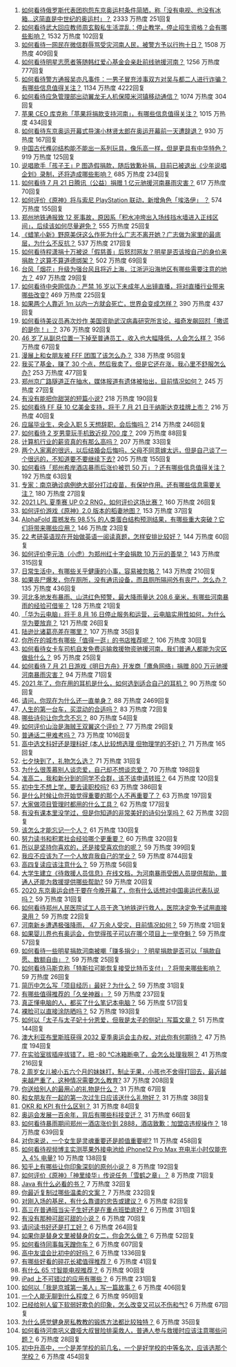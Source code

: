 1. [如何看待俄罗斯代表团抱怨东京奥运村条件简陋，称「没有电视、也没有冰箱…这简直是中世纪的奥运村」？](https://www.zhihu.com/question/473761666) 2333 万热度 251回复
1. [如何看待武大回应教师周玄毅私生活混乱：停止教学，停止招生资格？会有哪些影响？](https://www.zhihu.com/question/474025824) 1532 万热度 102回复
1. [如何看待一网民在微信群辱骂受灾河南人民，被警方予以行拘十日？](https://www.zhihu.com/question/473815895) 1508 万热度 409回复
1. [如何看待明星志愿者等随韩红爱心基金会亲赴前线驰援河南？](https://www.zhihu.com/question/473802687) 1256 万热度 777回复
1. [如何看待警方通报吴亦凡事件：一男子冒充涉事双方对吴与都二人进行诈骗？有哪些信息值得关注？](https://www.zhihu.com/question/474051299) 1134 万热度 4222回复
1. [如何看待应急管理部出动翼龙无人机保障米河镇移动通信？](https://www.zhihu.com/question/473897229) 1074 万热度 304回复
1. [苹果 CEO 库克称「苹果将捐款支持河南」，有哪些信息值得关注？](https://www.zhihu.com/question/473703576) 1015 万热度 434回复
1. [如何看待东京奥运开幕式导演小林贤太郎在奥运开幕前一天遭辞退？](https://www.zhihu.com/question/473924244) 930 万热度 167回复
1. [中国古代榫卯结构能不能出一系列玩具，像乐高一样，但是更具有中华特色？](https://www.zhihu.com/question/388736635) 919 万热度 125回复
1. [说唱歌手「孩子王」P 图造假捐款，随后致歉补捐，目前已被退出《少年说唱企划》录制，还将造成哪些影响？](https://www.zhihu.com/question/473954271) 685 万热度 234回复
1. [如何看待 7 月 21 日腾讯（公益）捐赠 1 亿元驰援河南暴雨灾害？](https://www.zhihu.com/question/473606791) 617 万热度 70回复
1. [如何评价《原神》将与索尼 PlayStation 联动，新增角色「埃洛伊」 ？](https://www.zhihu.com/question/474065050) 574 万热度 155回复
1. [郑州地铁通报致 12 死事故，原因系「积水冲垮出入场线挡水墙进入正线区间」，后续该如何尽量避免？](https://www.zhihu.com/question/473985785) 555 万热度 25回复
1. [《蜡笔小新》野原美伢这么作死为什么广志不离开她？广志做为家里的最底层，为什么不反抗？](https://www.zhihu.com/question/52007518) 537 万热度 217回复
1. [如何看待程潇捐十万被说「假慈善」后怒怼网友？明星是否该按自己的身价来捐款？这算不算道德绑架？](https://www.zhihu.com/question/474005211) 502 万热度 69回复
1. [台风「烟花」升级为强台风且将近上海，江浙沪沿海地区有哪些需要注意的地方？](https://www.zhihu.com/question/472925766) 497 万热度 29回复
1. [如何看待中央网信办：严禁 16 岁以下未成年人出镜直播，将对直播行业带来哪些改变?](https://www.zhihu.com/question/473701215) 469 万热度 225回复
1. [如果两个人靠近 1m 以内一方就会死亡，世界会变成怎样？](https://www.zhihu.com/question/471980427) 390 万热度 437回复
1. [如何看待美议员再次炒作 美国资助武汉病毒研究所言论，福奇发飙回怼「撒谎的是你！」？](https://www.zhihu.com/question/473931244) 376 万热度 92回复
1. [46 岁了从副总位置一下掉至普通员工，收入也大幅降低，人会怎么样？](https://www.zhihu.com/question/365111864) 356 万热度 67回复
1. [漫展上和女朋友被 FFF 团围了该怎么办？](https://www.zhihu.com/question/471001784) 338 万热度 95回复
1. [我买了基金，赚了 30 个点，然后我卖了，但是它还在涨，我心里不舒服怎么办?](https://www.zhihu.com/question/462577844) 253 万热度 477回复
1. [郑州京广路隧道正在抽水，媒体报道有遗体被抬出，目前情况如何？](https://www.zhihu.com/question/474123439) 245 万热度 27回复
1. [有没有能把你甜哭的短篇小说?](https://www.zhihu.com/question/333114370) 218 万热度 190回复
1. [如何看待 FF 获 10 亿美金支持，将于 7 月 21 日于纳斯达克挂牌上市？](https://www.zhihu.com/question/467771117) 216 万热度 40回复
1. [应届毕业生，央企入职 5 天想辞职，会后悔吗？](https://www.zhihu.com/question/471455005) 214 万热度 246回复
1. [如何看待 2 岁男童玩手机致近视 700 度？](https://www.zhihu.com/question/473399720) 209 万热度 88回复
1. [计算机行业的薪资真的有那么高吗？](https://www.zhihu.com/question/325186420) 207 万热度 33回复
1. [两个人家离的很远，以后结婚会后悔吗，父母不同意嫁太远，但是自己谈了一个很远的，不知道要不要继续下去?](https://www.zhihu.com/question/472296343) 205 万热度 155回复
1. [如何看待「郑州希岸酒店暴雨后涨价被罚 50 万」？还有哪些信息值得关注？](https://www.zhihu.com/question/474125451) 192 万热度 63回复
1. [专家：南京确诊病例绝大部分打过疫苗，有保护作用。还有哪些信息需要关注？](https://www.zhihu.com/question/474137503) 180 万热度 27回复
1. [2021 LPL 夏季赛 UP 0:2 RNG，如何评价这场比赛？](https://www.zhihu.com/question/474006037) 160 万热度 26回复
1. [如何评价游戏《原神》2.0 版本的稻妻地图？](https://www.zhihu.com/question/473785091) 153 万热度 37回复
1. [AlphaFold 震撼发布 98.5% 的人类蛋白结构预测结果，有哪些重大突破？它们将带来哪些应用？](https://www.zhihu.com/question/474094187) 146 万热度 23回复
1. [22 考研英语现在开始做英语一阅读真题，怎样安排比较好？](https://www.zhihu.com/question/466315395) 144 万热度 60回复
1. [如何评价李元浩（小虎）为郑州红十字会捐款 10 万元的善举？](https://www.zhihu.com/question/473733838) 143 万热度 315回复
1. [日常生活中，有哪些关乎健康的小事，容易被忽略？](https://www.zhihu.com/question/474033060) 143 万热度 210回复
1. [如果丧尸爆发，你在厕所，没有通讯设备，而且厕所隔间外有丧尸，怎么办？](https://www.zhihu.com/question/432520725) 135 万热度 436回复
1. [河北多地发布暴雨、山洪红色预警，最大降雨量达 208.6 毫米，有哪些河南暴雨的经验可借鉴？](https://www.zhihu.com/question/473789442) 128 万热度 21回复
1. [「华为云电脑」将于 8 月 16 日停止服务和运营，云电脑实用性如何，为什么华为要放弃？](https://www.zhihu.com/question/473919240) 121 万热度 26回复
1. [陆逊比诸葛亮差在哪里？](https://www.zhihu.com/question/473602993) 107 万热度 35回复
1. [你所在的城市有哪些「值得一逛」的书店推荐呢？](https://www.zhihu.com/question/473651029) 106 万热度 30回复
1. [如何看待女卡车司机自发免费运输救援物资驰援河南，我们普通人都能为灾区做些什么？](https://www.zhihu.com/question/473942987) 95 万热度 25回复
1. [如何看待 7 月 21 日游戏《明日方舟》开发商「鹰角网络」捐赠 800 万元驰援河南暴雨灾害？](https://www.zhihu.com/question/473788268) 94 万热度 71回复
1. [2021 年了，你在用的耳机是什么，如何选到适合自己的耳机？](https://www.zhihu.com/question/473477105) 90 万热度 50回复
1. [请问，你现在为什么还一直单身？](https://www.zhihu.com/question/457922593) 88 万热度 2469回复
1. [人生的第一台车，买混动的合适吗？](https://www.zhihu.com/question/452183876) 83 万热度 72回复
1. [哪些诗句让你念念不忘？](https://www.zhihu.com/question/470974760) 80 万热度 54回复
1. [如何评价山治是海贼王双翼这个评价？](https://www.zhihu.com/question/473874139) 77 万热度 29回复
1. [普通话二甲难考吗？](https://www.zhihu.com/question/296008893) 73 万热度 1016回复
1. [高中选文科好还是理科好 (本人比较想选理 但物理学的不好)？](https://www.zhihu.com/question/473510390) 71 万热度 165回复
1. [七夕快到了，礼物怎么选？](https://www.zhihu.com/question/63628652) 71 万热度 31回复
1. [为什么很羡慕别人谈恋爱，自己却不想谈恋爱？](https://www.zhihu.com/question/472268185) 70 万热度 198回复
1. [准高二，我和新分到的同学不合群，该不该申请转班？](https://www.zhihu.com/question/474026767) 64 万热度 120回复
1. [初中生不想上学，要去读职校吗?](https://www.zhihu.com/question/472977913) 63 万热度 386回复
1. [是什么时候让你开始觉得重要的那个人不再重要了？](https://www.zhihu.com/question/472674266) 63 万热度 197回复
1. [大家做项目管理时都用的什么工具？](https://www.zhihu.com/question/38813402) 62 万热度 177回复
1. [有没有课本里没学过，但是你知道的非常美好的诗句分享吗？](https://www.zhihu.com/question/469991382) 62 万热度 32回复
1. [该怎么才能忘记一个人？](https://www.zhihu.com/question/473037806) 61 万热度 130回复
1. [努力读书和积累社会经验哪个更重要？](https://www.zhihu.com/question/471577698) 60 万热度 320回复
1. [所以是坚持你喜欢的，还是接受喜欢你的呢？](https://www.zhihu.com/question/469079720) 59 万热度 399回复
1. [我应不应该为了一个人放弃我自己的学业？](https://www.zhihu.com/question/465220537) 59 万热度 8744回复
1. [高四复读应该注意什么？](https://www.zhihu.com/question/470977236) 59 万热度 56回复
1. [大学生建立《待救援人员信息》在线文档，为河南暴雨受困人员提供帮助，普通人还能为救援提供哪些帮助?](https://www.zhihu.com/question/473592346) 59 万热度 20回复
1. [2020 东京奥运会终于要在今晚开幕了，你有什么话想对中国奥运代表队说吗？](https://www.zhihu.com/question/474040892) 59 万热度 31回复
1. [如何看待郑州人民医院试工人员于逸飞地铁逆行救人，医院决定免予试用直接录用？](https://www.zhihu.com/question/474001850) 59 万热度 22回复
1. [河南新乡遭遇极强降雨， 47 万余人受灾，目前情况如何？](https://www.zhihu.com/question/473916080) 59 万热度 21回复
1. [如果婴儿界也有奥运会，你觉得孩子可以在哪个项目上一举夺魁？](https://www.zhihu.com/question/472448660) 59 万热度 57回复
1. [如何看待一些明星捐款河南被嘲「赚多捐少」？明星捐款是否可以「捐款自愿、数额自由」？](https://www.zhihu.com/question/473975213) 59 万热度 25回复
1. [如何看待马斯克称「特斯拉可能恢复接受比特币支付」？将带来哪些影响？](https://www.zhihu.com/question/473904826) 59 万热度 26回复
1. [简历中怎么写「项目经历」最好？为什么？](https://www.zhihu.com/question/23491167) 59 万热度 31回复
1. [有哪些值得推荐的「久坐神器」？](https://www.zhihu.com/question/25573389) 59 万热度 237回复
1. [真正懂电脑的人，都买了什么笔记本电脑？](https://www.zhihu.com/question/435831351) 56 万热度 517回复
1. [裸脸可以直接涂防晒吗？](https://www.zhihu.com/question/310586987) 52 万热度 193回复
1. [如何以「太子与太子妃十分恩爱，但我是太子的侧妃」写篇文章？](https://www.zhihu.com/question/443793653) 51 万热度 144回复
1. [澳大利亚布里斯班获得 2032 夏季奥运会主办权，对此你有何期待？](https://www.zhihu.com/question/473758758) 47 万热度 194回复
1. [在实验室拔插座拔错了，把 -80 ℃冰箱断电了，会怎么处理我啊？](https://www.zhihu.com/question/472833033) 41 万热度 216回复
1. [2 周岁女儿被小五六个月的妹妹打，制止无果，小孩也不舍得打回去，最近越来越严重了，这种情况需要怎么教育?](https://www.zhihu.com/question/473240392) 37 万热度 208回复
1. [你送给别人的最用心的礼物是什么？](https://www.zhihu.com/question/20631866) 31 万热度 67回复
1. [和女朋友在一起的第一次过生日应该送什么礼物好？](https://www.zhihu.com/question/285145886) 31 万热度 38回复
1. [OKR 和 KPI 有什么区别？](https://www.zhihu.com/question/270665104) 31 万热度 84回复
1. [奥运会发展一百余年，背后有哪些科技变迁？](https://www.zhihu.com/question/473926382) 31 万热度 66回复
1. [如何看待暴雨期间郑州一酒店涨价到 2888，酒店致歉：加盟店违规操作？](https://www.zhihu.com/question/473888720) 18 万热度 639回复
1. [对你来说，一个女生是灵魂重要还是颜值重要呢?](https://www.zhihu.com/question/471923757) 11 万热度 458回复
1. [如何看待视频博主实测苹果外接电池给 iPhone12 Pro Max 充电半小时仅能充入 4% 电量?](https://www.zhihu.com/question/473467577) 10 万热度 138回复
1. [知乎上有哪些让你印象深刻的原创小说？](https://www.zhihu.com/question/312554853) 8 万热度 192回复
1. [如何评价《原神》「神里绫华」传说任务「雪鹤之章」？](https://www.zhihu.com/question/473775474) 8 万热度 71回复
1. [Java 有什么必看的书？](https://www.zhihu.com/question/471784758) 7 万热度 32回复
1. [你最近复制过哪些温柔的文案？](https://www.zhihu.com/question/465565888) 7 万热度 232回复
1. [对刚入场的基民，有什么靠谱的忠告或建议？](https://www.zhihu.com/question/471114795) 6 万热度 82回复
1. [高三在普通班当尖子生好还是在重点班垫底好？](https://www.zhihu.com/question/473818046) 6 万热度 311回复
1. [有没有那种可甜可甜的小说？](https://www.zhihu.com/question/469398119) 6 万热度 70回复
1. [请问读书好还是打工好？](https://www.zhihu.com/question/470964553) 6 万热度 264回复
1. [如果你是替身文里被替身的女二，你会怎么做？](https://www.zhihu.com/question/394589030) 6 万热度 52回复
1. [如何看待同事每天蹭你车？](https://www.zhihu.com/question/63645770) 6 万热度 607回复
1. [高中友谊会比初中的好吗？](https://www.zhihu.com/question/472679033) 6 万热度 1336回复
1. [有哪些好看的碎花长裙值得推荐？](https://www.zhihu.com/question/446300056) 6 万热度 41回复
1. [有什么 65 寸智能电视推荐？](https://www.zhihu.com/question/321350856) 6 万热度 90回复
1. [iPad 上不可错过的应用有哪些？](https://www.zhihu.com/question/19671759) 6 万热度 231回复
1. [如何以「我是京城第一美人」写一篇故事？](https://www.zhihu.com/question/437673871) 6 万热度 406回复
1. [一个人能无聊到什么程度？](https://www.zhihu.com/question/61210626) 6 万热度 959回复
1. [已经给别人留下软弱好欺负的印象，怎么改变又可以不伤和气?](https://www.zhihu.com/question/470373731) 6 万热度 67回复
1. [为什么感觉健身房私教教的锻炼方法都比较独特？](https://www.zhihu.com/question/472910727) 6 万热度 35回复
1. [如何看待河南巩义聋哑大叔冒险排渠救人，普通人参与救援时应该注意哪些问题？](https://www.zhihu.com/question/473830296) 6 万热度 28回复
1. [初中升高中，一个是差学校的前几名，一个是好学校的中等名次，应该选那个学校？](https://www.zhihu.com/question/470474926) 6 万热度 454回复